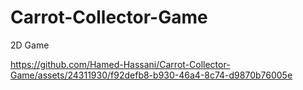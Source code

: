 # Carrot-Collector-Game
2D Game



https://github.com/Hamed-Hassani/Carrot-Collector-Game/assets/24311930/f92defb8-b930-46a4-8c74-d9870b76005e

